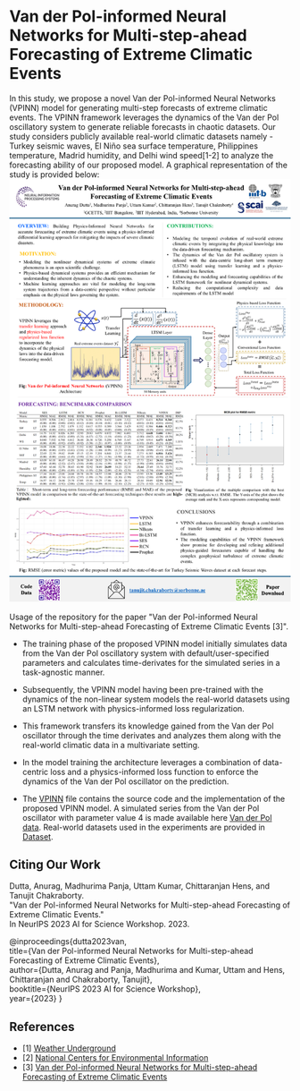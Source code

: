 # Van der Pol-informed Neural Networks for Multi-step-ahead Forecasting of Extreme Climatic Events

In this study, we propose a novel Van der Pol-informed Neural Networks (VPINN) model for generating multi-step forecasts of extreme climatic events. The VPINN framework leverages the dynamics of the Van der Pol oscillatory system to generate reliable forecasts in chaotic datasets. Our study considers publicly available real-world climatic datasets namely -  Turkey seismic waves, El Niño sea surface temperature, Philippines temperature, Madrid humidity, and Delhi wind speed[1-2] to analyze the forecasting ability of our proposed model. A graphical representation of the study is provided below:
![Poster](https://github.com/mad-stat/VPINN/blob/main/Codes/New_Poster.png)

Usage of the repository for the paper "Van der Pol-informed Neural Networks for Multi-step-ahead Forecasting of Extreme Climatic Events [3]".

* The training phase of the proposed VPINN model initially simulates data from the Van der Pol oscillatory system with default/user-specified parameters and calculates time-derivates for the simulated series in a task-agnostic manner. 
  
* Subsequently, the VPINN model having been pre-trained with the dynamics of the non-linear system models the real-world datasets using an LSTM network with physics-informed loss regularization.
  
* This framework transfers its knowledge gained from the Van der Pol oscillator through the time derivates and analyzes them along with the real-world climatic data in a multivariate setting.

* In the model training the architecture leverages a combination of data-centric loss and a physics-informed loss function to enforce the dynamics of the Van der Pol oscillator on the prediction.
  
* The [VPINN](https://github.com/mad-stat/VPINN/blob/main/Codes/VPINN_Codeipynb.ipynb) file contains the source code and the implementation of the proposed VPINN model. A simulated series from the Van der Pol oscillator with parameter value 4 is made available here [Van der Pol data](https://github.com/mad-stat/VPINN/blob/main/Dataset/van_der_pol_intermittency.dat). Real-world datasets used in the experiments are provided in [Dataset](https://github.com/mad-stat/VPINN/tree/main/Dataset).

## Citing Our Work
Dutta, Anurag, Madhurima Panja, Uttam Kumar, Chittaranjan Hens, and Tanujit Chakraborty.\
"Van der Pol-informed Neural Networks for Multi-step-ahead Forecasting of Extreme Climatic Events."\
In NeurIPS 2023 AI for Science Workshop. 2023.

@inproceedings{dutta2023van,\
  title={Van der Pol-informed Neural Networks for Multi-step-ahead Forecasting of Extreme Climatic Events},\
  author={Dutta, Anurag and Panja, Madhurima and Kumar, Uttam and Hens, Chittaranjan and Chakraborty, Tanujit},\
  booktitle={NeurIPS 2023 AI for Science Workshop},\
  year={2023}
}

## References
* <a id="1">[1]</a> [Weather Underground](https://www.wunderground.com/)
* <a id="2">[2]</a> [National Centers for Environmental Information](https://www.ncei.noaa.gov/)
* <a id="3">[3]</a> [Van der Pol-informed Neural Networks for Multi-step-ahead Forecasting of Extreme Climatic Events](https://openreview.net/attachment?id=OQXCc21rgM&name=pdf)
